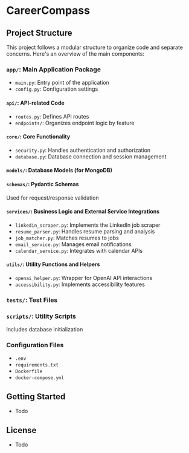 # CareerCompass

## Project Structure

This project follows a modular structure to organize code and separate concerns. Here's an overview of the main components:

### `app/`: Main Application Package

- `main.py`: Entry point of the application
- `config.py`: Configuration settings

#### `api/`: API-related Code

- `routes.py`: Defines API routes
- `endpoints/`: Organizes endpoint logic by feature

#### `core/`: Core Functionality

- `security.py`: Handles authentication and authorization
- `database.py`: Database connection and session management

#### `models/`: Database Models (for MongoDB)

#### `schemas/`: Pydantic Schemas

Used for request/response validation

#### `services/`: Business Logic and External Service Integrations

- `linkedin_scraper.py`: Implements the LinkedIn job scraper
- `resume_parser.py`: Handles resume parsing and analysis
- `job_matcher.py`: Matches resumes to jobs
- `email_service.py`: Manages email notifications
- `calendar_service.py`: Integrates with calendar APIs

#### `utils/`: Utility Functions and Helpers

- `openai_helper.py`: Wrapper for OpenAI API interactions
- `accessibility.py`: Implements accessibility features

### `tests/`: Test Files

### `scripts/`: Utility Scripts

Includes database initialization

### Configuration Files

- `.env`
- `requirements.txt`
- `Dockerfile`
- `docker-compose.yml`

## Getting Started

- Todo

## License

- Todo
